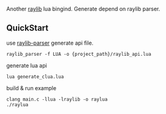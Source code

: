 Another [raylib](https://github.com/raysan5/raylib) lua bingind. Generate depend on raylib parser.

## QuickStart
use [raylib-parser](https://github.com/raysan5/raylib/tree/master/parser) generate api file. 
```
raylib_parser -f LUA -o {project_path}/raylib_api.lua
```

generate lua api
```
lua generate_clua.lua
```

build & run example
```
clang main.c -llua -lraylib -o raylua
./raylua
```
